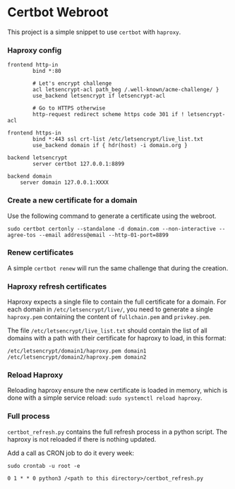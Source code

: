 # Certbot Webroot

This project is a simple snippet to use ```certbot``` with ```haproxy```.

### Haproxy config

```
frontend http-in
        bind *:80

        # Let's encrypt challenge
        acl letsencrypt-acl path_beg /.well-known/acme-challenge/ }
        use_backend letsencrypt if letsencrypt-acl

        # Go to HTTPS otherwise
        http-request redirect scheme https code 301 if ! letsencrypt-acl

frontend https-in
        bind *:443 ssl crt-list /etc/letsencrypt/live_list.txt
        use_backend domain if { hdr(host) -i domain.org }

backend letsencrypt
        server certbot 127.0.0.1:8899

backend domain
	server domain 127.0.0.1:XXXX
```

### Create a new certificate for a domain

Use the following command to generate a certificate using the webroot.

```sudo certbot certonly --standalone -d domain.com --non-interactive --agree-tos --email address@email --http-01-port=8899```

### Renew certificates

A simple ``certbot renew`` will run the same challenge that during the creation.
 
### Haproxy refresh certificates

Haproxy expects a single file to contain the full certificate for a domain. For each domain in ``/etc/letsencrypt/live/``, you need to generate a single ``haproxy.pem`` containing the content of ``fullchain.pem`` and ``privkey.pem``.  

The file ``/etc/letsencrypt/live_list.txt`` should contain the list of all domains with a path with their certificate for haproxy to load, in this format:
```
/etc/letsencrypt/domain1/haproxy.pem domain1
/etc/letsencrypt/domain2/haproxy.pem domain2
```

### Reload Haproxy

Reloading haproxy ensure the new certificate is loaded in memory, which is done with a simple service reload: ``sudo systemctl reload haproxy``.

### Full process

``certbot_refresh.py`` contains the full refresh process in a python script. The haproxy is not reloaded if there is nothing updated.

Add a call as CRON job to do it every week:

``sudo crontab -u root -e``

``0 1 * * 0 python3 /<path to this directory>/certbot_refresh.py``
